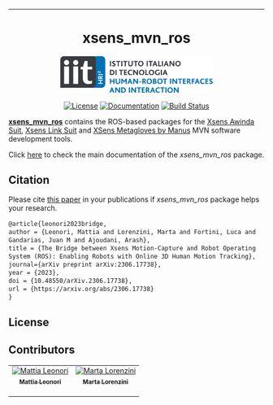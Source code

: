 
-----------------
<h1 align="center">xsens_mvn_ros</h1>

<div align="center">
    <img src=".github/media/iit_hrii_logo.png" width="300">
</div>

<p align="center">
<a href="https://opensource.org/licenses/BSD-3-Clause"><img src="https://img.shields.io/badge/License-BSD%303--Clause-green.svg" alt="License"/></a>
<a href="https://hrii-iit.github.io/xsens_mvn_ros/"><img src="https://img.shields.io/badge/docs-online-brightgreen" alt="Documentation"/></a>
<a href="https://github.com/hrii-iit/xsens_mvn_ros/actions/workflows/ci.yml"><img src="https://github.com/hrii-iit/xsens_mvn_ros/actions/workflows/ci.yml/badge.svg" alt="Build Status"/></a>
</p>

[**xsens_mvn_ros**](https://github.com/hrii-iit/xsens_mvn_ros) contains the ROS-based packages for the [Xsens Awinda Suit](https://www.movella.com/products/motion-capture/xsens-mvn-awinda), [Xsens Link Suit](https://www.movella.com/products/motion-capture/xsens-mvn-link) and [XSens Metagloves by Manus](https://www.movella.com/products/motion-capture/xsens-metagloves-by-manus) MVN software development tools.

Click [here](https://hrii-iit.github.io/xsens_mvn_ros/) to check the main documentation of the *xsens_mvn_ros* package. 

<!-- TODO add Xsens waving -->
<!-- <div align="center">
    <img src=".github/media/xsens_awinda_wave.gif">
</div> -->

## Citation
Please cite [this paper](https://arxiv.org/404) in your publications if *xsens_mvn_ros* package helps your research.

    @article{leonori2023bridge,
    author = {Leonori, Mattia and Lorenzini, Marta and Fortini, Luca and Gandarias, Juan M and Ajoudani, Arash},
    title = {The Bridge between Xsens Motion-Capture and Robot Operating System (ROS): Enabling Robots with Online 3D Human Motion Tracking},
    journal={arXiv preprint arXiv:2306.17738},
    year = {2023},
    doi = {10.48550/arXiv.2306.17738},
    url = {https://arxiv.org/abs/2306.17738}
    }


## License


## Contributors

<table>
  <tbody>
    <tr>
      <td align="center"><a href="https://github.com/mleonori"><img src="https://github.com/mleonori.png" width="100px;" alt="Mattia Leonori"/><br /><sub><b>Mattia Leonori<br /></b></sub></a><br /></td>
     <td align="center"><a href="https://github.com/martalorenz"><img src="https://github.com/martalorenz.png" width="100px;" alt="Marta Lorenzini"/><br /><sub><b>Marta Lorenzini<br /></b></sub></a><br /></td>
    </tr>
  </tbody>
</table>
